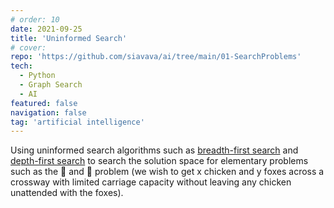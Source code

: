```yaml
---
# order: 10
date: 2021-09-25
title: 'Uninformed Search'
# cover: 
repo: 'https://github.com/siavava/ai/tree/main/01-SearchProblems'
tech:
  - Python
  - Graph Search
  - AI
featured: false
navigation: false
tag: 'artificial intelligence'
---
```


Using uninformed search algorithms
such as [breadth-first search][bfs] and [depth-first search][dfs]
to search the solution space for elementary problems such as
the :chicken: and :dog: problem (we wish to get x chicken and y foxes across
a crossway with limited carriage capacity
without leaving any chicken unattended with the foxes).

[dfs]:  https://en.wikipedia.org/wiki/Depth-first_search
[bfs]:  https://en.wikipedia.org/wiki/Breadth-first_search
